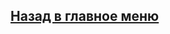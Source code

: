 ## [Назад в главное меню](https://github.com/ifanzilka/Mathematics_KPFU/blob/master/links/algebra.md)
